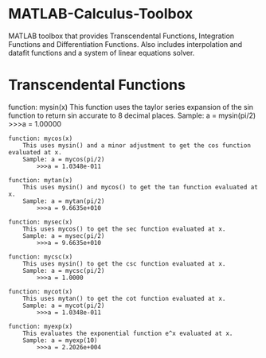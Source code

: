 # MATLAB-Calculus-Toolbox
<p>
MATLAB toolbox that provides Transcendental Functions, Integration Functions and Differentiation Functions. Also includes interpolation and datafit functions and a system of linear equations solver.
</p>

# Transcendental Functions
<p>
	function: mysin(x)
		This function uses the taylor series expansion of the sin function to return sin
		accurate to 8 decimal places.
		Sample: a = mysin(pi/2)
			>>>a = 1.00000

	function: mycos(x)
		This uses mysin() and a minor adjustment to get the cos function evaluated at x.
		Sample: a = mycos(pi/2)
			>>>a = 1.0348e-011

	function: mytan(x)
		This uses mysin() and mycos() to get the tan function evaluated at x.
		Sample: a = mytan(pi/2)
			>>>a = 9.6635e+010

	function: mysec(x)
		This uses mycos() to get the sec function evaluated at x.
		Sample: a = mysec(pi/2)
			>>>a = 9.6635e+010 

	function: mycsc(x)
		This uses mysin() to get the csc function evaluated at x.
		Sample: a = mycsc(pi/2)
			>>>a = 1.0000

	function: mycot(x)
		This uses mytan() to get the cot function evaluated at x.
		Sample: a = mycot(pi/2)
			>>>a = 1.0348e-011

	function: myexp(x)
		This evaluates the exponential function e^x evaluated at x.
		Sample: a = myexp(10)
			>>>a = 2.2026e+004
</p>	
